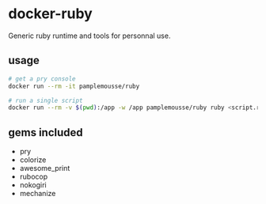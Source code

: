# docker-ruby

Generic ruby runtime and tools for personnal use.

## usage

```bash
# get a pry console
docker run --rm -it pamplemousse/ruby

# run a single script
docker run --rm -v $(pwd):/app -w /app pamplemousse/ruby ruby <script.rb>
```

## gems included

  * pry
  * colorize
  * awesome_print
  * rubocop
  * nokogiri
  * mechanize
